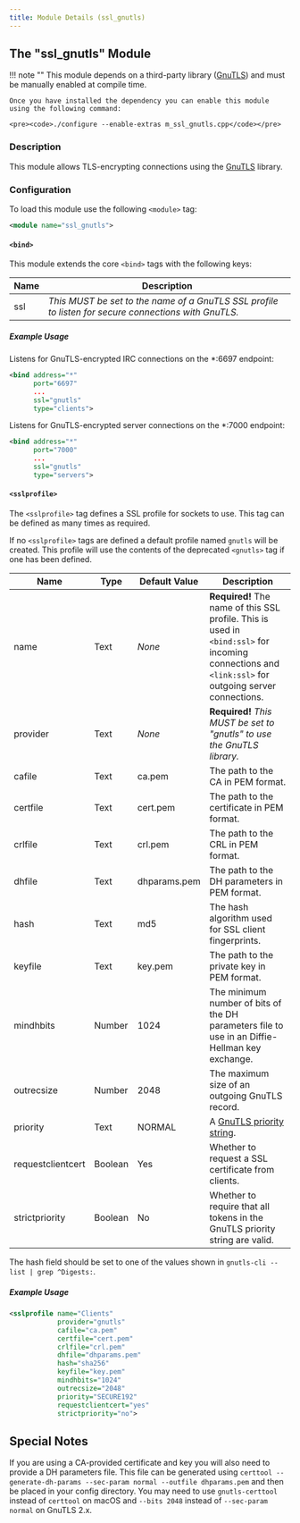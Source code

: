 ```yaml
---
title: Module Details (ssl_gnutls)
---
```


## The "ssl_gnutls" Module

!!! note ""
    This module depends on a third-party library ([GnuTLS](https://gnutls.org)) and must be manually enabled at compile time.

    Once you have installed the dependency you can enable this module using the following command:

    <pre><code>./configure --enable-extras m_ssl_gnutls.cpp</code></pre>

### Description

This module allows TLS-encrypting connections using the [GnuTLS](https://gnutls.org) library.

### Configuration

To load this module use the following `<module>` tag:

```xml
<module name="ssl_gnutls">
```

#### `<bind>`

This module extends the core `<bind>` tags with the following keys:

Name | Description
---- | -----------
ssl  | *This MUST be set to the name of a GnuTLS SSL profile to listen for secure connections with GnuTLS.*

##### Example Usage

Listens for GnuTLS-encrypted IRC connections on the *:6697 endpoint:

```xml
<bind address="*"
      port="6697"
      ...
      ssl="gnutls"
      type="clients">
```

Listens for GnuTLS-encrypted server connections on the *:7000 endpoint:

```xml
<bind address="*"
      port="7000"
      ...
      ssl="gnutls"
      type="servers">
```

#### `<sslprofile>`

The `<sslprofile>` tag defines a SSL profile for sockets to use. This tag can be defined as many times as required.

If no `<sslprofile>` tags are defined a default profile named `gnutls` will be created. This profile will use the contents of the deprecated `<gnutls>` tag if one has been defined.

Name              | Type    | Default Value | Description
----------------- | ------- | ------------- | -----------
name              | Text    | *None*        | **Required!** The name of this SSL profile. This is used in `<bind:ssl>` for incoming connections and `<link:ssl>` for outgoing server connections.
provider          | Text    | *None*        | **Required!** *This MUST be set to "gnutls" to use the GnuTLS library.*
cafile            | Text    | ca.pem        | The path to the CA in PEM format.
certfile          | Text    | cert.pem      | The path to the certificate in PEM format.
crlfile           | Text    | crl.pem       | The path to the CRL in PEM format.
dhfile            | Text    | dhparams.pem  | The path to the DH parameters in PEM format.
hash              | Text    | md5           | The hash algorithm used for SSL client fingerprints.
keyfile           | Text    | key.pem       | The path to the private key in PEM format.
mindhbits         | Number  | 1024          | The minimum number of bits of the DH parameters file to use in an Diffie-Hellman key exchange.
outrecsize        | Number  | 2048          | The maximum size of an outgoing GnuTLS record.
priority          | Text    | NORMAL        | A [GnuTLS priority string](https://gnutls.org/manual/html_node/Priority-Strings.html).
requestclientcert | Boolean | Yes           | Whether to request a SSL certificate from clients.
strictpriority    | Boolean | No            | Whether to require that all tokens in the GnuTLS priority string are valid.

The hash field should be set to one of the values shown in `gnutls-cli --list | grep ^Digests:`.

##### Example Usage

```xml
<sslprofile name="Clients"
            provider="gnutls"
            cafile="ca.pem"
            certfile="cert.pem"
            crlfile="crl.pem"
            dhfile="dhparams.pem"
            hash="sha256"
            keyfile="key.pem"
            mindhbits="1024"
            outrecsize="2048"
            priority="SECURE192"
            requestclientcert="yes"
            strictpriority="no">
```
## Special Notes

If you are using a CA-provided certificate and key you will also need to provide a DH parameters file. This file can be generated using `certtool --generate-dh-params --sec-param normal --outfile dhparams.pem` and then be placed in your config directory. You may need to use `gnutls-certtool` instead of `certtool` on macOS and `--bits 2048` instead of `--sec-param normal` on GnuTLS 2.x.
